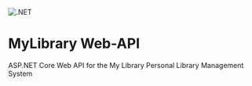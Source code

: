 ![.NET](https://github.com/MyLibrary-com/my-library-web-api/workflows/.NET%20Core/badge.svg)
# MyLibrary Web-API
ASP.NET Core Web API for the My Library Personal Library Management System
